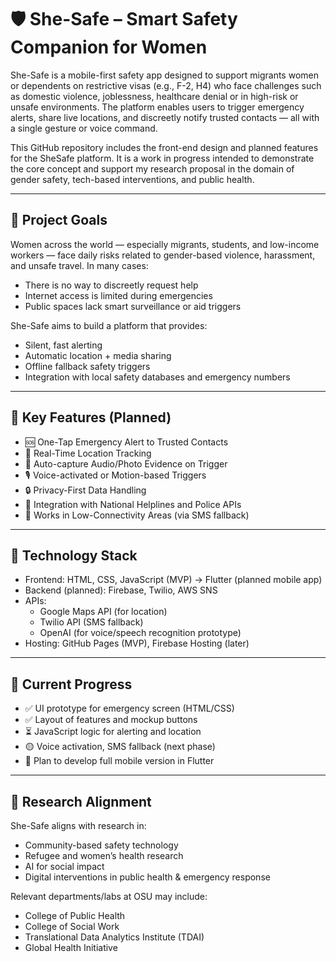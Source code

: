 # 🛡️ She-Safe – Smart Safety Companion for Women

She-Safe is a mobile-first safety app designed to support migrants women or dependents on restrictive visas (e.g., F-2, H4) who face challenges such as domestic violence, joblessness, healthcare denial or  in high-risk or unsafe environments. The platform enables users to trigger emergency alerts, share live locations, and discreetly notify trusted contacts — all with a single gesture or voice command.

This GitHub repository includes the front-end design and planned features for the SheSafe platform. It is a work in progress intended to demonstrate the core concept and support my research proposal in the domain of gender safety, tech-based interventions, and public health.

---

## 🔹 Project Goals

Women across the world — especially migrants, students, and low-income workers — face daily risks related to gender-based violence, harassment, and unsafe travel. In many cases:

- There is no way to discreetly request help
- Internet access is limited during emergencies
- Public spaces lack smart surveillance or aid triggers

She-Safe aims to build a platform that provides:

- Silent, fast alerting
- Automatic location + media sharing
- Offline fallback safety triggers
- Integration with local safety databases and emergency numbers

---

## 🔹 Key Features (Planned)

- 🆘 One-Tap Emergency Alert to Trusted Contacts
- 📍 Real-Time Location Tracking
- 📸 Auto-capture Audio/Photo Evidence on Trigger
- 🎙️ Voice-activated or Motion-based Triggers
- 🔒 Privacy-First Data Handling
- 🚨 Integration with National Helplines and Police APIs
- 📶 Works in Low-Connectivity Areas (via SMS fallback)

---

## 🔹 Technology Stack

- Frontend: HTML, CSS, JavaScript (MVP) → Flutter (planned mobile app)
- Backend (planned): Firebase, Twilio, AWS SNS
- APIs:
  - Google Maps API (for location)
  - Twilio API (SMS fallback)
  - OpenAI (for voice/speech recognition prototype)
- Hosting: GitHub Pages (MVP), Firebase Hosting (later)

---

## 🔹 Current Progress

- ✅ UI prototype for emergency screen (HTML/CSS)
- ✅ Layout of features and mockup buttons
- ⏳ JavaScript logic for alerting and location
- 🟡 Voice activation, SMS fallback (next phase)
- 🚀 Plan to develop full mobile version in Flutter

---

## 🔹 Research Alignment

She-Safe aligns with research in:
- Community-based safety technology
- Refugee and women’s health research
- AI for social impact
- Digital interventions in public health & emergency response

Relevant departments/labs at OSU may include:
- College of Public Health
- College of Social Work
- Translational Data Analytics Institute (TDAI)
- Global Health Initiative
